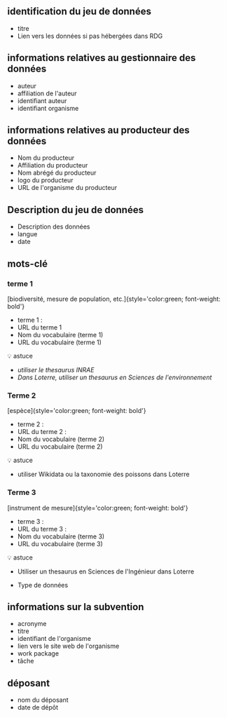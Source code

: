 ## identification du jeu de données

- titre   
- Lien vers les données si pas hébergées dans RDG  

## informations relatives au gestionnaire des données

- auteur  
- affiliation de l'auteur  
- identifiant auteur  
- identifiant organisme  

## informations relatives au producteur des données

- Nom 
 du producteur  
- Affiliation du producteur  
- Nom abrégé du producteur  
- logo du producteur  
- URL de l'organisme du producteur  

## Description du jeu de données  

- Description des données    
- langue  
- date  

## mots-clé 

### terme 1

[biodiversité, mesure de population, etc.]{style='color:green;  font-weight: bold'}  

- terme 1 :     
- URL du terme 1    
- Nom du vocabulaire (terme 1)  
- URL du vocabulaire (terme 1) 

:bulb: astuce

* *utiliser le thesaurus INRAE*
* *Dans Loterre, utiliser un thesaurus en Sciences de l'environnement*


### Terme 2 

[espèce]{style='color:green;  font-weight: bold'} 

- terme 2 :     
- URL du terme 2 :   
- Nom du vocabulaire (terme 2)  
- URL du vocabulaire (terme 2) 

:bulb: astuce

* utiliser Wikidata ou la taxonomie des poissons dans Loterre

### Terme 3 

[instrument de mesure]{style='color:green;  font-weight: bold'}      
- terme 3   :     
- URL du terme 3 :     
- Nom du vocabulaire (terme 3)    
- URL du vocabulaire (terme 3)  

:bulb: astuce

* Utiliser un thesaurus en Sciences de l'Ingénieur dans Loterre



- Type de données   
  
  
## informations sur la subvention

- acronyme  
- titre  
- identifiant de l'organisme    
- lien vers le site web de l'organisme  
- work package    
- tâche  
  
## déposant

- nom du déposant  
- date de dépôt